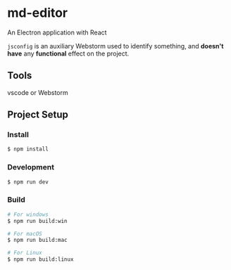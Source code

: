 # md-editor

An Electron application with React

`jsconfig` is an auxiliary Webstorm used to identify something, and **doesn't have** any **functional** effect on the project.

## Tools

vscode or Webstorm

## Project Setup

### Install

```bash
$ npm install
```

### Development

```bash
$ npm run dev
```

### Build

```bash
# For windows
$ npm run build:win

# For macOS
$ npm run build:mac

# For Linux
$ npm run build:linux
```
